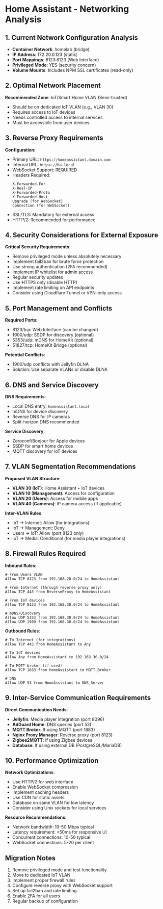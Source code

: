 # Home Assistant - Networking Analysis

## 1. Current Network Configuration Analysis
- **Container Network**: homelab (bridge)
- **IP Address**: 172.20.0.123 (static)
- **Port Mappings**: 8123:8123 (Web Interface)
- **Privileged Mode**: YES (security concern)
- **Volume Mounts**: Includes NPM SSL certificates (read-only)

## 2. Optimal Network Placement
**Recommended Zone**: IoT/Smart Home VLAN (Semi-trusted)
- Should be on dedicated IoT VLAN (e.g., VLAN 30)
- Requires access to IoT devices
- Needs controlled access to internal services
- Must be accessible from user devices

## 3. Reverse Proxy Requirements
**Configuration**:
- Primary URL: `https://homeassistant.domain.com`
- Internal URL: `https://ha.local`
- WebSocket Support: REQUIRED
- Headers Required:
  ```
  X-Forwarded-For
  X-Real-IP
  X-Forwarded-Proto
  X-Forwarded-Host
  Upgrade (for WebSocket)
  Connection (for WebSocket)
  ```
- SSL/TLS: Mandatory for external access
- HTTP/2: Recommended for performance

## 4. Security Considerations for External Exposure
**Critical Security Requirements**:
- Remove privileged mode unless absolutely necessary
- Implement fail2ban for brute force protection
- Use strong authentication (2FA recommended)
- Implement IP whitelist for admin access
- Regular security updates
- Use HTTPS only (disable HTTP)
- Implement rate limiting on API endpoints
- Consider using Cloudflare Tunnel or VPN-only access

## 5. Port Management and Conflicts
**Required Ports**:
- 8123/tcp: Web Interface (can be changed)
- 1900/udp: SSDP for discovery (optional)
- 5353/udp: mDNS for HomeKit (optional)
- 51827/tcp: HomeKit Bridge (optional)

**Potential Conflicts**:
- 1900/udp conflicts with Jellyfin DLNA
- Solution: Use separate VLANs or disable DLNA

## 6. DNS and Service Discovery
**DNS Requirements**:
- Local DNS entry: `homeassistant.local`
- mDNS for device discovery
- Reverse DNS for IP cameras
- Split-horizon DNS recommended

**Service Discovery**:
- Zeroconf/Bonjour for Apple devices
- SSDP for smart home devices
- MQTT discovery for IoT devices

## 7. VLAN Segmentation Recommendations
**Proposed VLAN Structure**:
- **VLAN 30 (IoT)**: Home Assistant + IoT devices
- **VLAN 10 (Management)**: Access for configuration
- **VLAN 20 (Users)**: Access for mobile apps
- **VLAN 40 (Cameras)**: IP camera access (if applicable)

**Inter-VLAN Rules**:
- IoT → Internet: Allow (for integrations)
- IoT → Management: Deny
- Users → IoT: Allow (port 8123 only)
- IoT → Media: Conditional (for media player integrations)

## 8. Firewall Rules Required
**Inbound Rules**:
```
# From Users VLAN
Allow TCP 8123 from 192.168.20.0/24 to HomeAssistant

# From Internet (through reverse proxy only)
Allow TCP 443 from ReverseProxy to HomeAssistant

# From IoT devices
Allow TCP 8123 from 192.168.30.0/24 to HomeAssistant

# mDNS/Discovery
Allow UDP 5353 from 192.168.30.0/24 to HomeAssistant
Allow UDP 1900 from 192.168.30.0/24 to HomeAssistant
```

**Outbound Rules**:
```
# To Internet (for integrations)
Allow TCP 443 from HomeAssistant to Any

# To IoT devices
Allow Any from HomeAssistant to 192.168.30.0/24

# To MQTT broker (if used)
Allow TCP 1883 from HomeAssistant to MQTT_Broker

# DNS
Allow UDP 53 from HomeAssistant to DNS_Server
```

## 9. Inter-Service Communication Requirements
**Direct Communication Needs**:
- **Jellyfin**: Media player integration (port 8096)
- **AdGuard Home**: DNS queries (port 53)
- **MQTT Broker**: If using MQTT (port 1883)
- **Nginx Proxy Manager**: Reverse proxy (port 8123)
- **Zigbee2MQTT**: If using Zigbee devices
- **Database**: If using external DB (PostgreSQL/MariaDB)

## 10. Performance Optimization
**Network Optimizations**:
- Use HTTP/2 for web interface
- Enable WebSocket compression
- Implement caching headers
- Use CDN for static assets
- Database on same VLAN for low latency
- Consider using Unix sockets for local services

**Resource Recommendations**:
- Network bandwidth: 10-50 Mbps typical
- Latency requirement: <50ms for responsive UI
- Concurrent connections: 10-50 typical
- WebSocket connections: 5-20 per client

## Migration Notes
1. Remove privileged mode and test functionality
2. Move to dedicated IoT VLAN
3. Implement proper firewall rules
4. Configure reverse proxy with WebSocket support
5. Set up fail2ban and rate limiting
6. Enable 2FA for all users
7. Regular backup of configuration